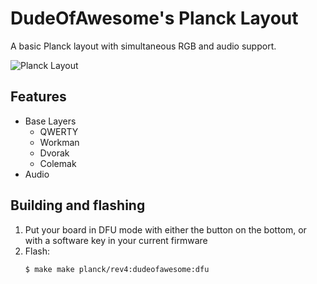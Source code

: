 # DudeOfAwesome's Planck Layout

A basic Planck layout with simultaneous RGB and audio support.

![Planck Layout](https://i.imgur.com/2p1TEEH.png)

## Features

- Base Layers
    - QWERTY
    - Workman
    - Dvorak
    - Colemak
- Audio

## Building and flashing

1. Put your board in DFU mode with either the button on the bottom, or with a software key in your current firmware
1. Flash:
    ```bash
    $ make make planck/rev4:dudeofawesome:dfu
    ```
